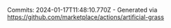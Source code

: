 Commits: 2024-01-17T11:48:10.770Z - Generated via https://github.com/marketplace/actions/artificial-grass
<br>
